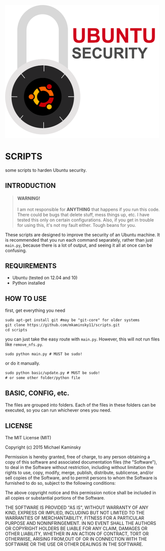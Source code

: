 <img src="img/lock.png" width="500">

# SCRIPTS
some scripts to harden Ubuntu security.

## INTRODUCTION

> #### WARNING!
> I am not responsible for **ANYTHING** that happens if you run this code. There could be bugs that delete stuff, mess things up, etc. I have tested this only on certain configurations. Also, if you get in trouble for using this, it's not my fault either. Tough beans for you.

These scripts are designed to improve the security of an Ubuntu machine. It is recommended that you run each command separately, rather than just `main.py`, because there is a lot of output, and seeing it all at once can be confusing.

## REQUIREMENTS
* Ubuntu (tested on 12.04 and 10)
* Python installed

## HOW TO USE
first, get everything you need
```shell
sudo apt-get install git #may be "git-core" for older systems
git clone https://github.com/mkaminsky11/scripts.git
cd scripts
```

you can just take the easy route with `main.py`. However, this will not run files like `remove_nfs.py`.
```shell
sudo python main.py # MUST be sudo!
```

or do it manually.
```shell
sudo python basic/update.py # MUST be sudo!
# or some other folder/python file
```

## BASIC, CONFIG, etc.
The files are grouped into folders. Each of the files in these folders can be executed, so you can run whichever ones you need.

## LICENSE

The MIT License (MIT)

Copyright (c) 2015 Michael Kaminsky

Permission is hereby granted, free of charge, to any person obtaining a copy of this software and associated documentation files (the "Software"), to deal in the Software without restriction, including without limitation the rights to use, copy, modify, merge, publish, distribute, sublicense, and/or sell copies of the Software, and to permit persons to whom the Software is furnished to do so, subject to the following conditions:

The above copyright notice and this permission notice shall be included in all copies or substantial portions of the Software.

THE SOFTWARE IS PROVIDED "AS IS", WITHOUT WARRANTY OF ANY KIND, EXPRESS OR IMPLIED, INCLUDING BUT NOT LIMITED TO THE WARRANTIES OF MERCHANTABILITY, FITNESS FOR A PARTICULAR PURPOSE AND NONINFRINGEMENT. IN NO EVENT SHALL THE AUTHORS OR COPYRIGHT HOLDERS BE LIABLE FOR ANY CLAIM, DAMAGES OR OTHER LIABILITY, WHETHER IN AN ACTION OF CONTRACT, TORT OR OTHERWISE, ARISING FROM,OUT OF OR IN CONNECTION WITH THE SOFTWARE OR THE USE OR OTHER DEALINGS IN THE SOFTWARE.